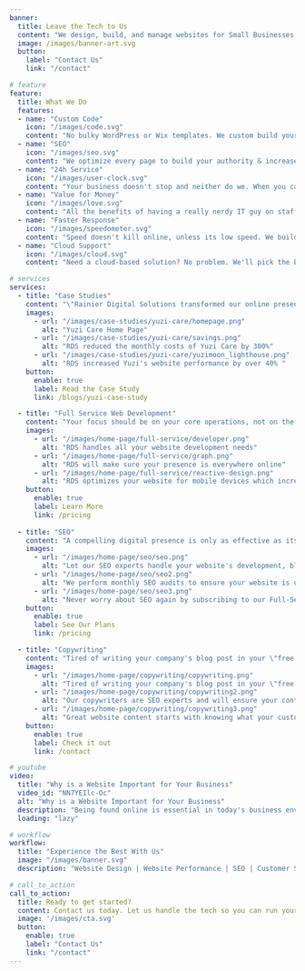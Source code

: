 ```yaml
---
banner:
  title: Leave the Tech to Us
  content: "We design, build, and manage websites for Small Businesses and Startups so they can focus on what matters: running their business. No need to worry about purchasing domains, updating websites, tracking SEO trends; we do it all for you."  
  image: /images/banner-art.svg
  button:
    label: "Contact Us"
    link: "/contact"

# feature
feature: 
  title: What We Do
  features:
  - name: "Custom Code"
    icon: "/images/code.svg"
    content: "No bulky WordPress or Wix templates. We custom build your site to reflect your brand."
  - name: "SEO"
    icon: "/images/seo.svg"
    content: "We optimize every page to build your authority & increase your search rankings on Google."
  - name: "24h Service"
    icon: "/images/user-clock.svg"
    content: "Your business doesn't stop and neither do we. When you call, your lead developer answers."
  - name: "Value for Money"
    icon: "/images/love.svg"
    content: "All the benefits of having a really nerdy IT guy on staff, but 1/10th the salary."
  - name: "Faster Response"
    icon: "/images/speedometer.svg"
    content: "Speed doesn't kill online, unless its low speed. We build with the latest technology to get you 100% performance."
  - name: "Cloud Support"
    icon: "/images/cloud.svg"
    content: "Need a cloud-based solution? No problem. We'll pick the best provider based on your needs."

# services
services:
  - title: "Case Studies"
    content: "\"Rainier Digital Solutions transformed our online presence. Our new website is visually stunning, and its improved performance has had a significant impact on our business. The custom branding, cost savings, and technical support have been invaluable. We couldn't be happier with the results!\""
    images:
      - url: "/images/case-studies/yuzi-care/homepage.png"
        alt: "Yuzi Care Home Page"
      - url: "/images/case-studies/yuzi-care/savings.png"
        alt: "RDS reduced the monthly costs of Yuzi Care by 300%"
      - url: "/images/case-studies/yuzi-care/yuzimoon_lighthouse.png"
        alt: "RDS increased Yuzi's website performance by over 40% "
    button:
      enable: true
      label: Read the Case Study
      link: /blogs/yuzi-case-study

  - title: "Full Service Web Development"
    content: "Your focus should be on your core operations, not on the intricacies of website upkeep. Our Full Web Management service offers you a hassle-free way to maintain and optimize your website comprehensively. From regular updates, security enhancements, and performance optimization to content creation and user experience improvements, we've got you covered."
    images: 
      - url: "/images/home-page/full-service/developer.png"
        alt: "RDS handles all your website development needs"
      - url: "/images/home-page/full-service/graph.png"
        alt: "RDS will make sure your presence is everywhere online"
      - url: "/images/home-page/full-service/reactive-design.png"
        alt: "RDS optimizes your website for mobile devices which increases traffic and conversions"
    button:
      enable: true
      label: Learn More
      link: /pricing
  
  - title: "SEO"
    content: "A compelling digital presence is only as effective as its visibility. Our SEO strategies are designed to enhance online visibility, attract more organic traffic, and drive meaningful conversions that contribute to the growth of your business."
    images:
      - url: "/images/home-page/seo/seo.png"
        alt: "Let our SEO experts handle your website's development, blogging content, and ensuring you are on Google"
      - url: "/images/home-page/seo/seo2.png"
        alt: "We perform monthly SEO audits to ensure your website is update to date on the latest SEO best practices"
      - url: "/images/home-page/seo/seo3.png"
        alt: "Never worry about SEO again by subscribing to our Full-Service package"
    button:
      enable: true
      label: See Our Plans
      link: /pricing

  - title: "Copywriting"
    content: "Tired of writing your company's blog post in your \"free time\"? Let us handle your copywriting for you. Activate your audience through pitch-perfect, SEO-optimized content and copy for your brand. Our copywriters are SEO experts and will ensure your content is fill with excellent keywords so you can out index your competition."
    images:
      - url: "/images/home-page/copywriting/copywriting.png"
        alt: "Tired of writing your company's blog post in your \"free time\"? Let us handle your copywriting for you"
      - url: "/images/home-page/copywriting/copywriting2.png"
        alt: "Our copywriters are SEO experts and will ensure your content is fill with excellent keywords so you can out index your competition"
      - url: "/images/home-page/copywriting/copywriting3.png"
        alt: "Great website content starts with knowing what your customers are searching for. We perform industry focused keyword research before every article."
    button:
      enable: true
      label: Check it out
      link: /contact

# youtube
video:
  title: "Why is a Website Important for Your Business"
  video_id: "NN7YEIlc-Oc"
  alt: "Why is a Website Important for Your Business"
  description: "Being found online is essential in today's business environment. Learn how your website's style and performance affects your ability to get customers."
  loading: "lazy"

# workflow
workflow: 
  title: "Experience the Best With Us"
  image: "/images/banner.svg"
  description: "Website Design | Website Performance | SEO | Customer Service"

# call_to_action
call_to_action:
  title: Ready to get started?
  content: Contact us today. Let us handle the tech so you can run your business.
  image: '/images/cta.svg'
  button:
    enable: true
    label: "Contact Us"
    link: "/contact"
---
```


